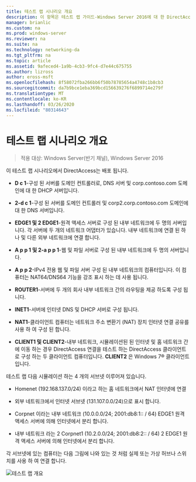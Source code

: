 ```yaml
---
title: 테스트 랩 시나리오 개요
description: 이 항목은 테스트 랩 가이드-Windows Server 2016에 대 한 DirectAccess 멀티 사이트 배포 시연의 일부입니다.
manager: brianlic
ms.custom: na
ms.prod: windows-server
ms.reviewer: na
ms.suite: na
ms.technology: networking-da
ms.tgt_pltfrm: na
ms.topic: article
ms.assetid: 9afeced4-1a9b-4cb3-9fc4-d7e44c675755
ms.author: lizross
author: eross-msft
ms.openlocfilehash: 8f58072fba266bb6f50b78785654a4748c1b8cb3
ms.sourcegitcommit: da7b9bce1eba369bcd156639276f6899714e279f
ms.translationtype: MT
ms.contentlocale: ko-KR
ms.lasthandoff: 03/26/2020
ms.locfileid: "80314643"
---
```

# <a name="overview-of-the-test-lab-scenario"></a>테스트 랩 시나리오 개요

>적용 대상: Windows Server(반기 채널), Windows Server 2016

이 테스트 랩 시나리오에서 DirectAccess는 배포 됩니다.  
  
-   **D c 1**-구성 된 서버를 도메인 컨트롤러로, DNS 서버 및 corp.contoso.com 도메인에 대 한 DHCP 서버입니다.  
  
-   **2-d c 1**-구성 된 서버를 도메인 컨트롤러 및 corp2.corp.contoso.com 도메인에 대 한 DNS 서버입니다.  
  
-   **EDGE1 및 2 EDGE1**-원격 액세스 서버로 구성 된 내부 네트워크에 두 명의 서버입니다. 각 서버에 두 개의 네트워크 어댑터가 있습니다. 내부 네트워크에 연결 된 하나 및 다른 외부 네트워크에 연결 합니다.  
  
-   **A p p 1 및 2-a p p 1**-웹 및 파일 서버로 구성 된 내부 네트워크에 두 명의 서버입니다.  
  
-   **A p p 2**-IPv4 전용 웹 및 파일 서버 구성 된 내부 네트워크의 컴퓨터입니다. 이 컴퓨터는 NAT64/DNS64 기능을 강조 표시 하는 데 사용 됩니다.  
  
-   **ROUTER1**-서버에 두 개의 회사 내부 네트워크 간의 라우팅을 제공 하도록 구성 됩니다.  
  
-   **INET1**-서버에 인터넷 DNS 및 DHCP 서버로 구성 됩니다.  
  
-   **NAT1**-클라이언트 컴퓨터는 네트워크 주소 변환기 (NAT) 장치 인터넷 연결 공유를 사용 하 여 구성 된 합니다.  
  
-   **CLIENT1 및 CLIENT2**-내부 네트워크, 시뮬레이션된 된 인터넷 및 홈 네트워크 간에 이동 하는 경우 DirectAccess 연결을 테스트 하는 DirectAccess 클라이언트로 구성 하는 두 클라이언트 컴퓨터입니다. **CLIENT2** 은 Windows 7&reg;  클라이언트입니다.  
  
테스트 랩 다음 시뮬레이션 하는 4 개의 서브넷 이루어져 있습니다.  
  
-   Homenet (192.168.137.0/24) 이라고 하는 홈 네트워크에서 NAT 인터넷에 연결  
  
-   외부 네트워크에서 인터넷 서브넷 (131.107.0.0/24)으로 표시 합니다.  
  
-   Corpnet 이라는 내부 네트워크 (10.0.0.0/24; 2001:db8:1:: / 64) EDGE1 원격 액세스 서버에 의해 인터넷에서 분리 합니다.  
  
-   내부 네트워크 라는 2 Corpnet1 (10.2.0.0/24; 2001:db8:2:: / 64) 2 EDGE1 원격 액세스 서버에 의해 인터넷에서 분리 합니다.  
  
각 서브넷에 있는 컴퓨터는 다음 그림에 나와 있는 것 처럼 실제 또는 가상 허브나 스위치를 사용 하 여 연결 합니다.  
  
![테스트 랩 개요](../../../media/Overview-of-the-Test-Lab-Scenario_4/TLG_DA_Multisite.png)  
  


